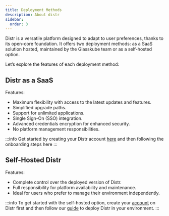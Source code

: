 ```yaml
---
title: Deployment Methods
description: About distr
sidebar:
  order: 3
---
```


Distr is a versatile platform designed to adapt to user preferences, thanks to its open-core foundation. It offers two deployment methods: as a SaaS solution hosted, maintained by the Glasskube team or as a self-hosted option.

Let’s explore the features of each deployment method:

## Distr as a SaaS

Features:
- Maximum flexibility with access to the latest updates and features.
- Simplified upgrade paths.
- Support for unlimited applications.
- Single Sign-On (SSO) integration.
- Advanced credentials encryption for enhanced security.
- No platform management responsibilities.

:::info 
Get started by creating your Distr account [here](https://glasskube.cloud/signup.html) and then following the onboarding steps here
:::

## Self-Hosted Distr

Features:
- Complete control over the deployed version of Distr.
- Full responsibility for platform availability and maintenance.
- Ideal for users who prefer to manage their environment independently.

:::info 
To get started with the self-hosted option, create your [account](https://glasskube.cloud/signup.html) on Distr first and then follow our [guide](/products/cloud/docs/guides/how-to-self-host-distr/) to deploy Distr in your environment.
:::
